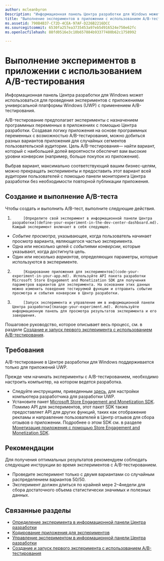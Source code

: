 ```yaml
---
author: mcleanbyron
Description: "Информационная панель Центра разработки для Windows может использоваться для проведения экспериментов с приложениями универсальной платформы Windows (UWP) с применением A/B-тестирования."
title: "Выполнение экспериментов в приложении с использованием A/B-тестирования"
ms.assetid: 790B4B37-C72D-4CEA-97AF-D226B2216DCC
ms.sourcegitcommit: 6530fa257ea3735453a97eb5d916524e750e62fc
ms.openlocfilehash: 88fd0516e3c10b657884b93377480b62c1758992

---
```


# Выполнение экспериментов в приложении с использованием A/B-тестирования

Информационная панель Центра разработки для Windows может использоваться для проведения экспериментов с приложениями универсальной платформы Windows (UWP) с применением A/B-тестирования.

A/B-тестирование предполагает эксперименты с назначением программных переменных в приложениях с помощью Центра разработки. Создавая логику приложения на основе программных переменных с возможностью A/B-тестирования, можно добиться разных вариантов приложения для случайных сегментов пользовательской аудитории. Цель A/B-тестирования— найти вариант, который с наибольшей долей вероятности обеспечит вам высокие уровни конверсии (например, больше покупок из приложения).

Выбрав вариант, максимально соответствующий вашим бизнес-целям, можно прекращать эксперименты и предоставить этот вариант всей аудитории пользователей с помощью панели мониторинга Центра разработки без необходимости повторной публикации приложения.

## Создание и выполнение A/B-теста

Чтобы создать и выполнить A/B-тест, выполните следующие действия.

1. 
            [Определите свой эксперимент в информационной панели Центра разработки](define-your-experiment-in-the-dev-center-dashboard.md). Каждый эксперимент включает в себя следующее.
  * *Событие просмотра*, указывающее, когда пользователь начинает просмотр варианта, являющегося частью эксперимента.
  * Одна или несколько целей с *событиями конверсии*, которые указывают, когда достигнута цель.
  * Один или несколько *вариантов*, определяющих параметры, которые используются в эксперименте.
2. 
            [Кодирование приложения для экспериментов](code-your-experiment-in-your-app.md). Используйте API пакета разработки Microsoft Store Engagement and Monetization SDK для получения параметров вариантов для эксперимента. На основании этих данных можно изменить поведение тестируемой функции и отправить событие просмотра и события конверсии в Центр разработки.
3. 
            [Запуск эксперимента и управление им в информационной панели Центра разработки](manage-your-experiment.md). Используйте информационную панель для просмотра результатов эксперимента и его завершения.

Пошаговое руководство, которое описывает весь процесс, см. в разделе [Создание и запуск первого эксперимента с использованием A/B-тестирования](create-and-run-your-first-experiment-with-a-b-testing.md).

## Требования

A/B-тестирование в Центре разработки для Windows поддерживается только для приложений UWP.

Прежде чем начинать эксперименты с A/B-тестированием, необходимо настроить компьютер, на котором ведется разработка.

* Следуйте инструкциям, приведенным [здесь](../get-started/get-set-up.md), для настройки компьютера разработчика для разработки UWP.
* Установите пакет [Microsoft Store Engagement and Monetization SDK](http://aka.ms/store-em-sdk). Помимо API для экспериментов, этот пакет SDK также предоставляет API для других функций, таких как отображение рекламы и направление пользователей в Центр отзывов для сбора отзывов о приложении. Подробнее о этом SDK см. в разделе [Монетизация приложения с помощью Store Engagement and Monetization SDK](monetize-your-app-with-the-microsoft-store-engagement-and-monetization-sdk.md).

## Рекомендации

Для получения оптимальных результатов рекомендуем соблюдать следующие инструкции во время экспериментов с A/B-тестированием.

* Проведите эксперимент только с двумя вариантами со случайным распределением вариантов 50/50.
* Эксперимент должен длиться по крайней мере 2–4недели для сбора достаточного объема статистически значимых и полезных данных.

## Связанные разделы

* [Определение эксперимента в информационной панели Центра разработки](define-your-experiment-in-the-dev-center-dashboard.md)
* [Кодирование приложения для экспериментов](code-your-experiment-in-your-app.md)
* [Управление экспериментом в информационной панели Центра разработки](manage-your-experiment.md)
* [Создание и запуск первого эксперимента с использованием A/B-тестирования](create-and-run-your-first-experiment-with-a-b-testing.md)



<!--HONumber=Jun16_HO4-->


